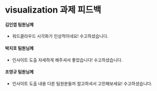 # visualization 과제 피드백

#### 김인엽 팀원님께
* 워드클라우드 시각화가 인상적이네요! 수고하셨습니다.

#### 박지호 팀원님께
* 인사이트 도출 자세하게 해주셔서 좋았습니다! 수고하셨습니다.

#### 조영규 팀원님께
* 인사이트 도출 내용 다른 팀원분들꺼 참고하셔서 고민해보세요! 수고하셨습니다.

